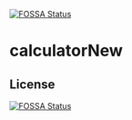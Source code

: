 [![FOSSA Status](https://app.fossa.com/api/projects/git%2Bgithub.com%2FTinaJkt%2FcalculatorNew.svg?type=shield)](https://app.fossa.com/projects/git%2Bgithub.com%2FTinaJkt%2FcalculatorNew?ref=badge_shield)

# calculatorNew

## License
[![FOSSA Status](https://app.fossa.com/api/projects/git%2Bgithub.com%2FTinaJkt%2FcalculatorNew.svg?type=large)](https://app.fossa.com/projects/git%2Bgithub.com%2FTinaJkt%2FcalculatorNew?ref=badge_large)